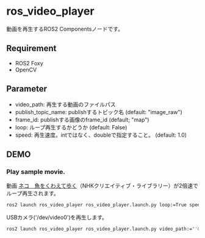 # ros_video_player

動画を再生するROS2 Componentsノードです。

## Requirement
- ROS2 Foxy
- OpenCV

## Parameter
- video_path: 再生する動画のファイルパス
- publish_topic_name: publishするトピック名 (default: "image_raw")
- frame_id: publishする画像のframe_id (default; "map")
- loop: ループ再生するかどうか (default: False)
- speed: 再生速度。intではなく、doubleで指定すること。 (default: 1.0)

## DEMO
### Play sample movie.
動画 [ネコ　魚をくわえて歩く](https://www2.nhk.or.jp/archives/creative/material/view.cgi?m=D0002160514_00000)（NHKクリエイティブ・ライブラリー）が2倍速でループ再生されます。
```bash
ros2 launch ros_video_player ros_video_player.launch.py loop:=True speed:=2.0
```

USBカメラ('/dev/video0')を再生します。
```bash
ros2 launch ros_video_player ros_video_player.launch.py video_path:="'0'"
```